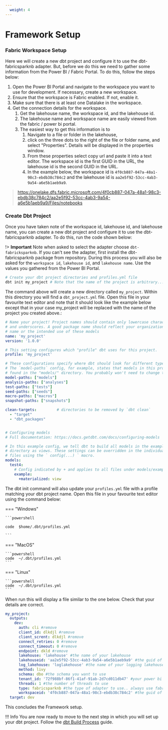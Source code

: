 ```yaml
---
  weight: 4
---
```

# Framework Setup

### Fabric Workspace Setup

Here we will create a new dbt project and configure it to use the dbt-fabricsparknb adapter. But, before we do this we need to gather some information from the Power BI / Fabric Portal. To do this, follow the steps below:

1. Open the Power BI Portal and navigate to the workspace you want to use for development. If necessary, create a new workspace.
1. Ensure that the workspace is Fabric enabled. If not, enable it.
1. Make sure that there is at least one Datalake in the workspace.
1. Get the connection details for the workspace. 
      1. Get the lakehouse name, the workspace id, and the lakehouse id. 
      2. The lakehouse name and workspace name are easily viewed from the fabric / power bi portal.
      3. The easiest way to get this information is to 
          1. Navigate to a file or folder in the lakehouse, 
          2. click on the three dots to the right of the file or folder name, and select "Properties". Details will be displayed in the properties window. 
          3. From these properties select copy url and paste it into a text editor. The workspace id is the first GUID in the URL, the lakehouse id is the second GUID in the URL. 
          4. In the example below, the workspace id is `4f0cb887-047a-48a1-98c3-ebdb38c784c2` and the lakehouse id is `aa2e5f92-53cc-4ab3-9a54-a6e5b1aeb9a9`.

> https://onelake.dfs.fabric.microsoft.com/4f0cb887-047a-48a1-98c3-ebdb38c784c2/aa2e5f92-53cc-4ab3-9a54-a6e5b1aeb9a9/Files/notebooks


### Create Dbt Project
Once you have taken note of the workspace id, lakehouse id, and lakehouse name, you can create a new dbt project and configure it to use the dbt-fabricsparknb adapter. To do this, run the code shown below:

!> **Important** Note when asked to select the adapter choose `dbt-fabricksparknb`. If you can't see the adapter, first install the dbt-fabricsparknb package from repository. During this process you will also be asked for the `workspace id`, `lakehouse id`, and `lakehouse name`. Use the values you gathered from the Power BI Portal. 


```bash
# Create your dbt project directories and profiles.yml file
dbt init my_project # Note that the name of the project is arbitrary... call it whatever you like
```

The command above will create a new directory called `my_project`. Within this directory you will find a `dbt_project.yml` file. Open this file in your favourite text editor and note that it should look like the example below except that in your case my_project will be replaced with the name of the project you created above.:

```yaml
# Name your project! Project names should contain only lowercase characters
# and underscores. A good package name should reflect your organization's
# name or the intended use of these models
name: 'my_project'
version: '1.0.0'

# This setting configures which "profile" dbt uses for this project.
profile: 'my_project'

# These configurations specify where dbt should look for different types of files.
# The `model-paths` config, for example, states that models in this project can be
# found in the "models/" directory. You probably won't need to change these!
model-paths: ["models"]
analysis-paths: ["analyses"]
test-paths: ["tests"]
seed-paths: ["seeds"]
macro-paths: ["macros"]
snapshot-paths: ["snapshots"]

clean-targets:         # directories to be removed by `dbt clean`
  - "target"
  - "dbt_packages"


# Configuring models
# Full documentation: https://docs.getdbt.com/docs/configuring-models

# In this example config, we tell dbt to build all models in the example/
# directory as views. These settings can be overridden in the individual model
# files using the ` config(...) ` macro.
models:
  test4:
    # Config indicated by + and applies to all files under models/example/
    example:
      +materialized: view

```

The dbt init command will also update your `profiles.yml` file with a profile matching your dbt project name. 
Open this file in your favourite text editor using the command below:

=== "Windows"

    ```powershell

    code  $home/.dbt/profiles.yml

    ```

=== "MacOS"

    ```powershell
    code  ~/.dbt/profiles.yml
    ```

=== "Linux"

    ```powershell
    code  ~/.dbt/profiles.yml
    ```


When run this will display a file similar to the one below. Check that your details are correct. 

```yaml
my_project:
  outputs:
    dev:
      auth: cli #remove
      client_id: dlkdjl #remove
      client_scrent: dlkdjl #remove
      connect_retries: 0 #remove
      connect_timeout: 0 #remove
      endpoint: dkld #remove
      lakehouse: 'lakehouse' #the name of your lakehouse
      lakehouseid: 'aa2e5f92-53cc-4ab3-9a54-a6e5b1aeb9a9' #the guid of your lakehouse
      log_lakehouse: 'loglakehouse' #the name of your logging lakehouse, this is not required as lakehouse will be used by default
      method: livy
      schema: dbo #the schema you want to use
      tenant_id: '72f988bf-86f1-41af-91ab-2d7cd011db47' #your power bi tenant id
      threads: 1 #the number of threads to use
      type: fabricsparknb #the type of adapter to use.. always use fabricsparknb
      workspaceid: '4f0cb887-047a-48a1-98c3-ebdb38c784c2' #the guid of your workspace
  target: dev
```

This concludes the Framework setup.

!!! Info
    You are now ready to move to the next step in which you will set up your dbt project. Follow the [dbt Build Process](./dbt_build_process.md) guide.